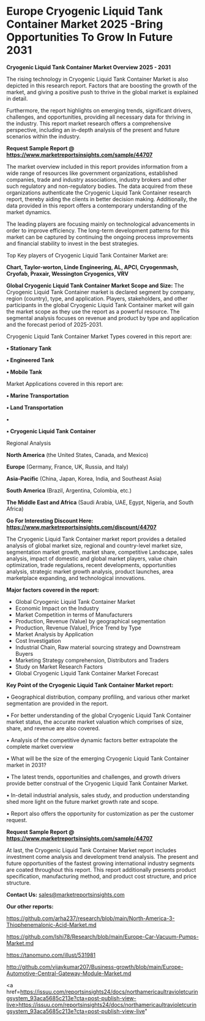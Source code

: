 # Europe Cryogenic Liquid Tank Container Market 2025 -Bring Opportunities To Grow In Future 2031

<Strong> Cryogenic Liquid Tank Container Market Overview 2025 - 2031</strong>

The rising technology in Cryogenic Liquid Tank Container Market is also depicted in this research report. Factors that are boosting the growth of the market, and giving a positive push to thrive in the global market is explained in detail.

Furthermore, the report highlights on emerging trends, significant drivers, challenges, and opportunities, providing all necessary data for thriving in the industry. This report market research offers a comprehensive perspective, including an in-depth analysis of the present and future scenarios within the industry.

<strong>Request Sample Report @ <a href=https://www.marketreportsinsights.com/sample/44707>https://www.marketreportsinsights.com/sample/44707</a></strong>

The market overview included in this report provides information from a wide range of resources like government organizations, established companies, trade and industry associations, industry brokers and other such regulatory and non-regulatory bodies. The data acquired from these organizations authenticate the Cryogenic Liquid Tank Container research report, thereby aiding the clients in better decision making. Additionally, the data provided in this report offers a contemporary understanding of the market dynamics.

The leading players are focusing mainly on technological advancements in order to improve efficiency. The long-term development patterns for this market can be captured by continuing the ongoing process improvements and financial stability to invest in the best strategies.

Top Key players of Cryogenic Liquid Tank Container Market are:

<strong>Chart, Taylor-worton, Linde Engineering, AL, APCI, Cryogenmash, Cryofab, Praxair, Wessington Cryogenics, VRV</strong>

<strong><b>Global Cryogenic Liquid Tank Container Market Scope and Size:</b></strong>
The Cryogenic Liquid Tank Container market is declared segment by company, region (country), type, and application. Players, stakeholders, and other participants in the global Cryogenic Liquid Tank Container market will gain the market scope as they use the report as a powerful resource. The segmental analysis focuses on revenue and product by type and application and the forecast period of 2025-2031.

Cryogenic Liquid Tank Container Market Types covered in this report are:

<strong>•  Stationary Tank

•  Engineered Tank

•  Mobile Tank</strong>

Market Applications covered in this report are:

<strong>•  Marine Transportation

•  Land Transportation

•  

•  Cryogenic Liquid Tank Container</strong> 

Regional Analysis

<strong>North America</strong> (the United States, Canada, and Mexico)

<strong>Europe</strong> (Germany, France, UK, Russia, and Italy)

<strong>Asia-Pacific</strong> (China, Japan, Korea, India, and Southeast Asia)

<strong>South America</strong> (Brazil, Argentina, Colombia, etc.)

<strong>The Middle East and Africa</strong> (Saudi Arabia, UAE, Egypt, Nigeria, and South Africa)

<strong>Go For Interesting Discount Here: <a href=https://www.marketreportsinsights.com/discount/44707>https://www.marketreportsinsights.com/discount/44707</a></strong>

The Cryogenic Liquid Tank Container market report provides a detailed analysis of global market size, regional and country-level market size, segmentation market growth, market share, competitive Landscape, sales analysis, impact of domestic and global market players, value chain optimization, trade regulations, recent developments, opportunities analysis, strategic market growth analysis, product launches, area marketplace expanding, and technological innovations.

<strong><b>Major factors covered in the report:</b></strong>
<ul>
  <li>Global Cryogenic Liquid Tank Container Market </li>
  <li>Economic Impact on the Industry</li>
  <li>Market Competition in terms of Manufacturers</li>
  <li>Production, Revenue (Value) by geographical segmentation</li>
  <li>Production, Revenue (Value), Price Trend by Type</li>
  <li>Market Analysis by Application</li>
  <li>Cost Investigation</li>
  <li>Industrial Chain, Raw material sourcing strategy and Downstream Buyers</li>
  <li>Marketing Strategy comprehension, Distributors and Traders</li>
  <li>Study on Market Research Factors</li>
  <li>Global Cryogenic Liquid Tank Container Market Forecast</li>
</ul>

<strong><b>Key Point of the Cryogenic Liquid Tank Container Market report:</b></strong>

• Geographical distribution, company profiling, and various other market segmentation are provided in the report.

• For better understanding of the global Cryogenic Liquid Tank Container market status, the accurate market valuation which comprises of size, share, and revenue are also covered.

• Analysis of the competitive dynamic factors better extrapolate the complete market overview

• What will be the size of the emerging Cryogenic Liquid Tank Container market in 2031?

• The latest trends, opportunities and challenges, and growth drivers provide better construal of the Cryogenic Liquid Tank Container Market.

• In-detail industrial analysis, sales study, and production understanding shed more light on the future market growth rate and scope.

• Report also offers the opportunity for customization as per the customer request.

<strong>Request Sample Report @ <a href=https://www.marketreportsinsights.com/sample/44707>https://www.marketreportsinsights.com/sample/44707</a></strong>

At last, the Cryogenic Liquid Tank Container Market report includes investment come analysis and development trend analysis. The present and future opportunities of the fastest growing international industry segments are coated throughout this report. This report additionally presents product specification, manufacturing method, and product cost structure, and price structure.

<strong>Contact Us:</strong>
sales@marketreportsinsights.com

<strong>Our other reports:</strong>

<a href=https://github.com/arha237/research/blob/main/North-America-3-Thiophenemalonic-Acid-Market.md>https://github.com/arha237/research/blob/main/North-America-3-Thiophenemalonic-Acid-Market.md</a>

<a href=https://github.com/Ishi78/Research/blob/main/Europe-Car-Vacuum-Pumps-Market.md>https://github.com/Ishi78/Research/blob/main/Europe-Car-Vacuum-Pumps-Market.md</a>

<a href=https://tanomuno.com/illust/531981>https://tanomuno.com/illust/531981</a>

<a href=http://github.com/vijaykumar207/Business-growth/blob/main/Europe-Automotive-Central-Gateway-Module-Market.md>http://github.com/vijaykumar207/Business-growth/blob/main/Europe-Automotive-Central-Gateway-Module-Market.md</a>

<a href=https://issuu.com/reportsinsights24/docs/northamericaultravioletcuringsystem_93aca5685c213e?cta=post-publish-view-live>https://issuu.com/reportsinsights24/docs/northamericaultravioletcuringsystem_93aca5685c213e?cta=post-publish-view-live</a>"
